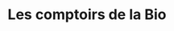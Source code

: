 ---
title: "Les comptoirs de la Bio"
url: /franqueville-saint-pierre/les-comptoirs-de-la-bio/
shop: supermarché
---